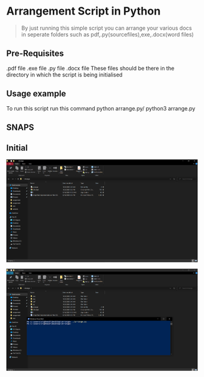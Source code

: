 # Arrangement Script in Python
> By just running this simple script you can arrange your various docs in seperate folders such as pdf,.py(sourcefiles),exe,.docx(word files)

## Pre-Requisites
.pdf file
.exe file
.py file
.docx file 
These files should be there in the directory in which the script is being initialised



## Usage example

To run this script run this command python arrange.py/ python3 arrange.py

## SNAPS 
## Initial 

![Alt text](initial.png?raw=true "Initial Arrangement")

![Alt text](output.png?raw=true "Fianl Arrangement")
